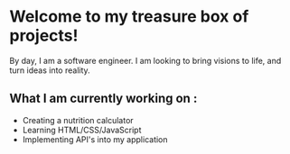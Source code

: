 <h1> Welcome to my treasure box of projects! </h1>

<p> 
By day, I am a software engineer. I am looking to bring visions to life, and turn ideas into reality.  
</p>


<h2> What I am currently working on :</h2>
<ul>
<li>Creating a nutrition calculator</li>
<li>Learning HTML/CSS/JavaScript</li>
<li>Implementing API's into my application</li>
</ul>
